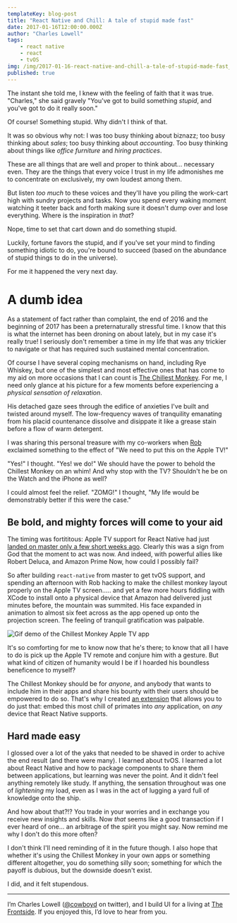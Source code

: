 ```yaml
---
templateKey: blog-post
title: "React Native and Chill: A tale of stupid made fast"
date: 2017-01-16T12:00:00.000Z
author: "Charles Lowell"
tags: 
    - react native
    - react
    - tvOS
img: /img/2017-01-16-react-native-and-chill-a-tale-of-stupid-made-fast_monkey.png
published: true
---
```


The instant she told me, I knew with the feeling of faith that it was
true. "Charles," she said gravely "You've got to build something
_stupid_, and you've got to do it really soon."

Of course! Something stupid. Why didn't I think of that.

It was so obvious why not: I was too busy thinking about
biznazz; too busy thinking about _sales_; too busy thinking
about _accounting_. Too busy thinking about things like _office
furniture_ and  _hiring practices_.

These are all things that are well and proper to think about...
necessary even. They are the things that every voice I trust in my life
admonishes me to concentrate on exclusively, my own loudest among them.


But listen _too much_ to these voices and they'll have you piling the
work-cart high with sundry projects and tasks. Now
you spend every waking moment watching it teeter back and forth making
sure it doesn't dump over and lose everything. Where is the
inspiration in _that_?

Nope, time to set that cart down and do something stupid.

Luckily, fortune favors the stupid, and if you've set your mind to finding
something idiotic to do, you're bound to succeed (based on the
abundance of stupid things to do in the universe).

For me it happened the very next day.

# A dumb idea


As a statement of fact rather than complaint, the end of
2016 and the beginning of 2017 has been a preternaturally stressful
time. I know that this is what the internet has been droning on about
lately, but in my case it's really true! I seriously don't remember a
time in my life that was any trickier to navigate or that has required
such sustained mental concentration.

Of course I have several coping mechanisms on hand, including Rye
Whiskey, but one of the simplest and most effective ones that has
come to my aid on more occasions that I can count
is [The Chillest Monkey][1]. For me, I need only glance at his picture
for a few moments before experiencing a _physical sensation of relaxation_.

His detached gaze sees through the edifice of anxieties I've built
and twisted around myself. The low-frequency waves of tranquility
emanating from his placid countenance dissolve and disippate it like a
grease stain before a flow of warm detergent.

I was sharing this personal treasure with my co-workers when [Rob][2]
exclaimed something to the effect of "We need to put this on the Apple
TV!"

"Yes!" I thought. "Yes! we do!" We should have the power to behold the
Chillest Monkey on an whim! And why stop with the TV? Shouldn't he be
on the Watch and the iPhone as well?

I could almost feel the relief. "ZOMG!" I thought, "My life would be
demonstrably better if this were the case."

## Be bold, and mighty forces will come to your aid

The timing was fortititous: Apple TV support for React Native had
just [landed on master only a few short weeks ago][3]. Clearly this was
a sign from God that the moment to act was now. And indeed, with
powerful allies like Robert Deluca, and Amazon Prime Now, how could I
possibly fail?

So after building `react-native` from master to get tvOS support, and
spending an afternoon with Rob hacking to make the chillest monkey layout
properly on the Apple TV screen..... and yet a few more hours fiddling
with XCode to install onto a physical device that Amazon had delivered
just minutes before, the mountain was summited. His face expanded in
animation to almost six feet across as the app opened up onto the
projection screen. The feeling of tranquil gratification was
palpable.

<img src="https://media.giphy.com/media/rMN2jzHjzcO6k/giphy.gif"
    alt="Gif demo of the Chillest Monkey Apple TV app"/>

It's so comforting for me to know now that he's there; to know that
all I have to do is pick up the Apple TV remote and conjure him with a
gesture. But what kind of citizen of humanity would I be if I hoarded his
boundless beneficence to myself?

The Chillest Monkey should be for _anyone_, and anybody that wants to
include him in their apps and share his bounty with their users should
be empowered to do so. That's why I created [an extension][4] that
allows you to do just that: embed this most chill of primates into _any_
application, on _any_ device that React Native supports.

## Hard made easy

I glossed over a lot of the yaks that needed to be
shaved in order to achive the end result (and there were many). I
learned about tvOS. I learned a lot about React
Native and how to package components to share them between applications, but
learning was never the point. And it didn't feel anything remotely like
study. If anything, the sensation throughout was one of _lightening_ my load,
even as I was in the act of lugging a yard full of knowledge onto the ship.

And how about that?!? You trade in your worries and in exchange you
receive new insights and skills. Now _that_ seems like a good
transaction if I ever heard of one... an arbitrage of the spirit you
might say. Now remind me why I don't do this more often?

I don't think I'll need reminding of it in the future though. I also
hope that whether it's using the Chillest Monkey in your own apps or
something different altogether, you do something silly soon; something
for which the payoff is dubious, but the downside doesn't exist.

I did, and it felt stupendous.

<hr/>

I’m Charles Lowell ([@cowboyd][5] on twitter), and I build UI for a living at [The Frontside][6]. If you enjoyed this, I’d love to hear from you.

[1]: http://chillestmonkey.com
[2]: http://robert-deluca.com
[3]: https://github.com/facebook/react-native/commit/c92ad5f6ae74c1d398c7cd93d5c4c50da0ca0430
[4]: https://www.npmjs.com/package/react-native-chillest-monkey
[5]: https://twitter.com/cowboyd
[6]: http://frontside.com
